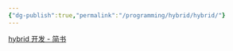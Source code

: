 ```yaml
---
{"dg-publish":true,"permalink":"/programming/hybrid/hybrid/"}
---
```



[hybrid 开发 - 简书](https://www.jianshu.com/p/f7e0ae5d4c3f)
